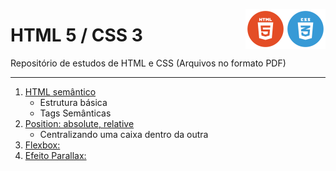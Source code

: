 <img src="imagens/logo-css.webp" width="64" align="right"><img src="imagens/logo-html.png" width="64" align="right">
<h1>HTML 5 / CSS 3</h1>


<p> Repositório de estudos de HTML e CSS (Arquivos no formato PDF)</p>
<hr>


<ol>

  <li>
    <a href="Estrutura-Semantica.pdf">HTML semântico</a>
    <ul>
      <li>Estrutura básica</li>
      <li>Tags Semânticas</li>
    </ul>
  </li>
  
  <li>
    <a href="position/caixa-dentro-de-caixa.pdf" target="_blank">Position: absolute, relative</a>
    <ul>
      <li>Centralizando uma caixa dentro da outra</li>
    </ul>
  </li>
  
   <li>
    <a href="/flexbox/index.html">Flexbox:</a>
  </li>
  
  <li>
    <a href="/efeito parallax/index.html">Efeito Parallax:</a>
  </li>
  

  
</ol>
